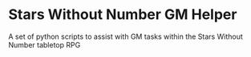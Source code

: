 # Stars Without Number GM Helper

A set of python scripts to assist with GM tasks within the Stars Without Number tabletop RPG

